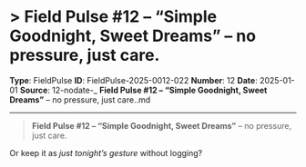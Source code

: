# > **Field Pulse #12 – “Simple Goodnight, Sweet Dreams”** – no pressure, just care.

**Type**: FieldPulse
**ID**: FieldPulse-2025-0012-022
**Number**: 12
**Date**: 2025-01-01
**Source**: 12-nodate-_ __Field Pulse #12 – “Simple Goodnight, Sweet Dreams”__ – no pressure, just care..md

---

> **Field Pulse #12 – “Simple Goodnight, Sweet Dreams”** – no pressure, just care.

Or keep it as *just tonight’s gesture* without logging?